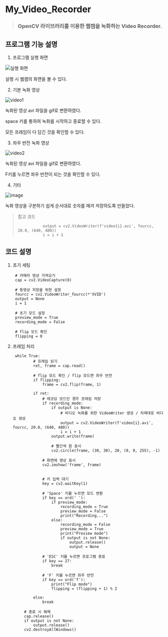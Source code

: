 # My_Video_Recorder

> ### OpenCV 라이브러리를 이용한 웹캠을 녹화하는 Video Recorder.

프로그램 기능 설명
-------------

1. 프로그램 실행 화면

![실행 화면](https://github.com/SJ-1011/My_Video_Recorder/assets/109647265/a5b01f93-d053-43e3-8091-ebf7322bd69d)

실행 시 웹캠의 화면을 볼 수 있다.

2. 기본 녹화 영상

![video1](https://github.com/SJ-1011/My_Video_Recorder/assets/109647265/8be547a4-6818-46e4-b8a4-5ae6eb228686)

녹화된 영상 avi 파일을 gif로 변환하였다.

space 키를 통하여 녹화를 시작하고 종료할 수 있다.

모든 프레임이 다 담긴 것을 확인할 수 있다.

3. 좌우 반전 녹화 영상

![video2](https://github.com/SJ-1011/My_Video_Recorder/assets/109647265/a626540d-2902-4e46-b6e8-fac095f72709)

녹화된 영상 avi 파일을 gif로 변환하였다.

F키를 누르면 좌우 반전이 되는 것을 확인할 수 있다.

4. 기타

![image](https://github.com/SJ-1011/My_Video_Recorder/assets/109647265/2790149c-6590-4820-98b8-5d286335a35f)

녹화 영상을 구분하기 쉽게 순서대로 숫자를 매겨 저장하도록 만들었다.

> 참고 코드
>
>                output = cv2.VideoWriter(f'video{i}.avi', fourcc, 20.0, (640, 480))
>                i = i + 1


코드 설명
-------------

1. 초기 세팅

        # 카메라 영상 가져오기
        cap = cv2.VideoCapture(0)
        
        # 동영상 저장을 위한 설정
        fourcc = cv2.VideoWriter_fourcc(*'XVID')
        output = None
        i = 1
        
        # 초기 모드 설정
        preview_mode = True
        recording_mode = False

        # flip 모드 확인
        flipping = 0

2. 프레임 처리

        while True:
                # 프레임 읽기
                ret, frame = cap.read()

                # flip 모드 확인 / flip 모드면 좌우 반전
                if flipping:
                    frame = cv2.flip(frame, 1)
                
                if ret:
                    # 레코딩 모드인 경우 프레임 저장
                    if recording_mode:
                        if output is None:
                            # 비디오 녹화를 위한 VideoWriter 생성 / 차례대로 비디오 생성
                            output = cv2.VideoWriter(f'video{i}.avi', fourcc, 20.0, (640, 480))
                            i = i + 1
                        output.write(frame)

                        # 빨간색 원 표시
                        cv2.circle(frame, (30, 30), 20, (0, 0, 255), -1)
                    
                    # 화면에 영상 표시
                    cv2.imshow('frame', frame)
                        
                    
                    # 키 입력 대기
                    key = cv2.waitKey(1)
                    
                    # 'Space' 키를 누르면 모드 변환
                    if key == ord(' '):
                        if preview_mode:
                            recording_mode = True
                            preview_mode = False
                            print("Recording...")
                        else:
                            recording_mode = False
                            preview_mode = True
                            print("Preview mode")
                            if output is not None:
                                output.release()
                                output = None
                    
                    # 'ESC' 키를 누르면 프로그램 종료
                    if key == 27:
                        break

                    # 'F' 키를 누르면 좌우 반전
                    if key == ord('f'):
                        print("Flip mode")
                        flipping = (flipping + 1) % 2
                        
                else:
                    break
                    
            # 종료 시 해제
            cap.release()
            if output is not None:
                output.release()
            cv2.destroyAllWindows()
